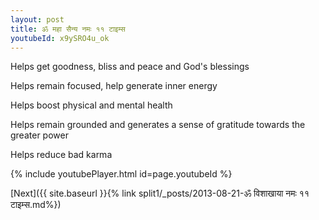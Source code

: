 ```yaml
---
layout: post
title: ॐ महा सैन्य नमः ११ टाइम्स
youtubeId: x9ySRO4u_ok
---
```

 
 
Helps get goodness, bliss and peace and God's blessings
 
Helps remain focused, help generate inner energy 
 
Helps boost physical and mental health 
 
Helps remain grounded and generates a sense of gratitude towards the greater power 
 
Helps reduce bad karma
 
 
 
 


{% include youtubePlayer.html id=page.youtubeId %}
 
[Next]({{ site.baseurl }}{% link  split1/_posts/2013-08-21-ॐ विशाखाया नमः ११ टाइम्स.md%})
 

